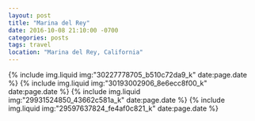 ```yaml
---
layout: post
title: "Marina del Rey"
date: 2016-10-08 21:10:00 -0700
categories: posts
tags: travel
location: "Marina del Rey, California"
---
```


{% include img.liquid img:"30227778705_b510c72da9_k" date:page.date %}
{% include img.liquid img:"30193002906_8e6ecc8f00_k" date:page.date %}
{% include img.liquid img:"29931524850_43662c581a_k" date:page.date %}
{% include img.liquid img:"29597637824_fe4af0c821_k" date:page.date %}
